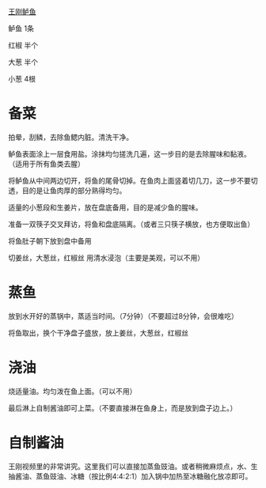 [王刚鲈鱼](https://www.bilibili.com/video/BV1QU4y1j7T4/?vd_source=386bdb94ff2a430f8d22a6de9755030c)

鲈鱼  1条

红椒  半个

大葱  半个

小葱  4根

# 备菜

拍晕，刮鳞，去除鱼鳃内脏。清洗干净。

鲈鱼表面涂上一层食用盐。涂抹均匀搓洗几遍，这一步目的是去除腥味和黏液。（适用于所有鱼类去腥）

将鲈鱼从中间两边切开，将鱼的尾骨切掉。在鱼肉上面竖着切几刀，这一步不要切透，目的是让鱼肉厚的部分熟得均匀。

适量的小葱段和生姜片，放在盘底备用，目的是减少鱼的腥味。

准备一双筷子交叉拜访，将鱼和盘底隔离。（或者三只筷子横放，也方便取出鱼）

将鱼肚子朝下放到盘中备用

切姜丝，大葱丝，红椒丝 用清水浸泡（主要是美观，可以不用）

# 蒸鱼

放到水开好的蒸锅中，蒸适当时间。（7分钟）（不要超过8分钟，会很难吃）

将鱼取出，换个干净盘子盛放，放上姜丝，大葱丝，红椒丝

# 浇油

烧适量油。均匀泼在鱼上面。（可以不用）

最后淋上自制酱油即可上菜。（不要直接淋在鱼身上，而是放到盘子边上。）

# 自制酱油

王刚视频里的非常讲究。这里我们可以直接加蒸鱼豉油。或者稍微麻烦点，水、生抽酱油、蒸鱼豉油、冰糖（按比例4:4:2:1）加入锅中加热至冰糖融化放凉即可。